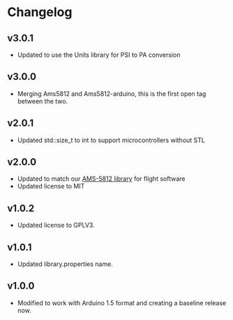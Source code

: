 # Changelog

## v3.0.1
- Updated to use the Units library for PSI to PA conversion

## v3.0.0
- Merging Ams5812 and Ams5812-arduino, this is the first open tag between the two.

## v2.0.1
- Updated std::size_t to int to support microcontrollers without STL

## v2.0.0
- Updated to match our [AMS-5812 library](https://github.com/bolderflight/ams5812) for flight software
- Updated license to MIT

## v1.0.2
- Updated license to GPLV3.

## v1.0.1
- Updated library.properties name.

## v1.0.0
- Modified to work with Arduino 1.5 format and creating a baseline release now.
